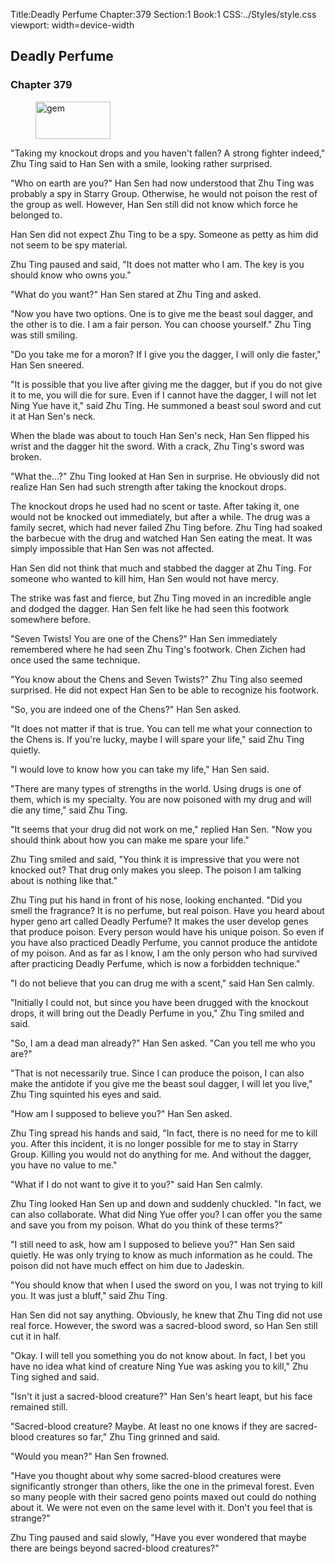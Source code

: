 Title:Deadly Perfume 
Chapter:379 
Section:1 
Book:1 
CSS:../Styles/style.css 
viewport: width=device-width
  
## Deadly Perfume
### Chapter 379 
<figure>
	<img src="../Images/gem.gif" alt="gem" id="gem" width="120" height="60" />
</figure>
  

  
  "Taking my knockout drops and you haven't fallen? A strong fighter indeed," Zhu Ting said to Han Sen with a smile, looking rather surprised.

"Who on earth are you?" Han Sen had now understood that Zhu Ting was probably a spy in Starry Group. Otherwise, he would not poison the rest of the group as well. However, Han Sen still did not know which force he belonged to.

Han Sen did not expect Zhu Ting to be a spy. Someone as petty as him did not seem to be spy material.

Zhu Ting paused and said, "It does not matter who I am. The key is you should know who owns you."

"What do you want?" Han Sen stared at Zhu Ting and asked.

"Now you have two options. One is to give me the beast soul dagger, and the other is to die. I am a fair person. You can choose yourself." Zhu Ting was still smiling.

"Do you take me for a moron? If I give you the dagger, I will only die faster," Han Sen sneered.

"It is possible that you live after giving me the dagger, but if you do not give it to me, you will die for sure. Even if I cannot have the dagger, I will not let Ning Yue have it," said Zhu Ting. He summoned a beast soul sword and cut it at Han Sen's neck.

When the blade was about to touch Han Sen's neck, Han Sen flipped his wrist and the dagger hit the sword. With a crack, Zhu Ting's sword was broken.

"What the…?" Zhu Ting looked at Han Sen in surprise. He obviously did not realize Han Sen had such strength after taking the knockout drops.

The knockout drops he used had no scent or taste. After taking it, one would not be knocked out immediately, but after a while. The drug was a family secret, which had never failed Zhu Ting before. Zhu Ting had soaked the barbecue with the drug and watched Han Sen eating the meat. It was simply impossible that Han Sen was not affected.

Han Sen did not think that much and stabbed the dagger at Zhu Ting. For someone who wanted to kill him, Han Sen would not have mercy.

The strike was fast and fierce, but Zhu Ting moved in an incredible angle and dodged the dagger. Han Sen felt like he had seen this footwork somewhere before.

"Seven Twists! You are one of the Chens?" Han Sen immediately remembered where he had seen Zhu Ting's footwork. Chen Zichen had once used the same technique.

"You know about the Chens and Seven Twists?" Zhu Ting also seemed surprised. He did not expect Han Sen to be able to recognize his footwork.

"So, you are indeed one of the Chens?" Han Sen asked.

"It does not matter if that is true. You can tell me what your connection to the Chens is. If you're lucky, maybe I will spare your life," said Zhu Ting quietly.

"I would love to know how you can take my life," Han Sen said.

"There are many types of strengths in the world. Using drugs is one of them, which is my specialty. You are now poisoned with my drug and will die any time," said Zhu Ting.

"It seems that your drug did not work on me," replied Han Sen. "Now you should think about how you can make me spare your life."

Zhu Ting smiled and said, "You think it is impressive that you were not knocked out? That drug only makes you sleep. The poison I am talking about is nothing like that."

Zhu Ting put his hand in front of his nose, looking enchanted. "Did you smell the fragrance? It is no perfume, but real poison. Have you heard about hyper geno art called Deadly Perfume? It makes the user develop genes that produce poison. Every person would have his unique poison. So even if you have also practiced Deadly Perfume, you cannot produce the antidote of my poison. And as far as I know, I am the only person who had survived after practicing Deadly Perfume, which is now a forbidden technique."

"I do not believe that you can drug me with a scent," said Han Sen calmly.

"Initially I could not, but since you have been drugged with the knockout drops, it will bring out the Deadly Perfume in you," Zhu Ting smiled and said.

"So, I am a dead man already?" Han Sen asked. "Can you tell me who you are?"

"That is not necessarily true. Since I can produce the poison, I can also make the antidote if you give me the beast soul dagger, I will let you live," Zhu Ting squinted his eyes and said.

"How am I supposed to believe you?" Han Sen asked.

Zhu Ting spread his hands and said, "In fact, there is no need for me to kill you. After this incident, it is no longer possible for me to stay in Starry Group. Killing you would not do anything for me. And without the dagger, you have no value to me."

"What if I do not want to give it to you?" said Han Sen calmly.

Zhu Ting looked Han Sen up and down and suddenly chuckled. "In fact, we can also collaborate. What did Ning Yue offer you? I can offer you the same and save you from my poison. What do you think of these terms?"

"I still need to ask, how am I supposed to believe you?" Han Sen said quietly. He was only trying to know as much information as he could. The poison did not have much effect on him due to Jadeskin.

"You should know that when I used the sword on you, I was not trying to kill you. It was just a bluff," said Zhu Ting.

Han Sen did not say anything. Obviously, he knew that Zhu Ting did not use real force. However, the sword was a sacred-blood sword, so Han Sen still cut it in half.

"Okay. I will tell you something you do not know about. In fact, I bet you have no idea what kind of creature Ning Yue was asking you to kill," Zhu Ting sighed and said.

"Isn't it just a sacred-blood creature?" Han Sen's heart leapt, but his face remained still.

"Sacred-blood creature? Maybe. At least no one knows if they are sacred-blood creatures so far," Zhu Ting grinned and said.

"Would you mean?" Han Sen frowned.

"Have you thought about why some sacred-blood creatures were significantly stronger than others, like the one in the primeval forest. Even so many people with their sacred geno points maxed out could do nothing about it. We were not even on the same level with it. Don't you feel that is strange?"

Zhu Ting paused and said slowly, "Have you ever wondered that maybe there are beings beyond sacred-blood creatures?"
